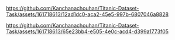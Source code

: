 

https://github.com/Kanchanachouhan/Titanic-Dataset-Task/assets/161718613/12ad1dc0-aca2-45e5-997b-6807046a8828



https://github.com/Kanchanachouhan/Titanic-Dataset-Task/assets/161718613/65e23bb4-e505-4e0c-acd4-d399a1773f05

